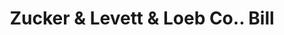 ---
doi: 10.7916/D8281KRP
date_other: '1890'
date_other_textual: 1890-1899
form: printed ephemera
genre:
- Invoices
name:
- Zucker & Levett & Loeb Co.
object_in_context_url: https://biggert.cul.columbia.edu/items/view/ave_biggert_01917
subject_hierarchical_geographic:
- New York, New York, United States
subject_name:
- Zucker & Levett & Loeb Co.
title: Zucker & Levett & Loeb Co.. Bill
sort_title: Zucker & Levett & Loeb Co.. Bill
call_number: ave_biggert_01917
coordinates:
- 40.71277777777778,-74.00583333333333
pid: ave_biggert_01917
identifiers: ave_biggert_01917
thumbnail: false
permalink: /biggert/ave_biggert_01917/
layout: iiif-image-page
---